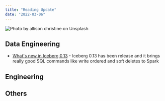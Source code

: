 ```yaml
---
title: "Reading Update"
date: "2022-03-06"
---
```


![Photo by allison christine on Unsplash](./rain.jpeg)

## Data Engineering

- [What's new in Iceberg 0.13](https://tabular.io/blog/whats-new-in-iceberg-0.13/) - Iceberg 0.13 has been release and it brings really good SQL commands like write ordered and soft deletes to Spark

## Engineering

## Others
